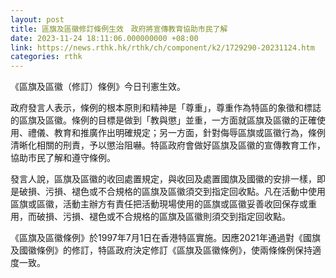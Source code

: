 ```yaml
---
layout: post
title: 區旗及區徽修訂條例生效　政府將宣傳教育協助市民了解
date: 2023-11-24 18:11:06.000000000 +08:00
link: https://news.rthk.hk/rthk/ch/component/k2/1729290-20231124.htm
categories: rthk
---
```


《區旗及區徽（修訂）條例》今日刊憲生效。
      
政府發言人表示，條例的根本原則和精神是「尊重」，尊重作為特區的象徵和標誌的區旗及區徽。條例的目標是做到「教與懲」並重，一方面就區旗及區徽的正確使用、禮儀、教育和推廣作出明確規定；另一方面，針對侮辱區旗或區徽行為，條例清晰化相關的刑責，予以懲治阻嚇。特區政府會做好區旗及區徽的宣傳教育工作，協助市民了解和遵守條例。
      
發言人說，區旗及區徽的收回處置規定，與收回及處置國旗及國徽的安排一樣，即是破損、污損、褪色或不合規格的區旗及區徽須交到指定回收點。凡在活動中使用區旗或區徽，活動主辦方有責任把活動現場使用的區旗或區徽妥善收回保存或重用，而破損、污損、褪色或不合規格的區旗及區徽則須交到指定回收點。

《區旗及區徽條例》於1997年7月1日在香港特區實施。因應2021年通過對《國旗及國徽條例》的修訂，特區政府決定修訂《區旗及區徽條例》，使兩條條例保持適度一致。
